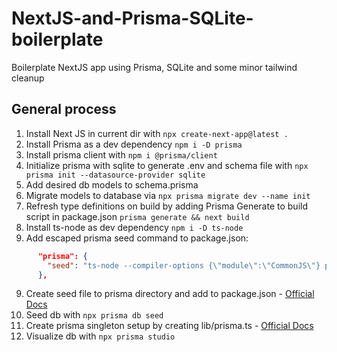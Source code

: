 # NextJS-and-Prisma-SQLite-boilerplate
Boilerplate NextJS app using Prisma, SQLite and some minor tailwind cleanup

## General process

1. Install Next JS in current dir with `npx create-next-app@latest .`
2. Install Prisma as a dev dependency `npm i -D prisma`
2. Install prisma client with `npm i @prisma/client`
3. Initialize prisma with sqlite to generate .env and schema file with `npx prisma init --datasource-provider sqlite`
4. Add desired db models to schema.prisma
5. Migrate models to database via `npx prisma migrate dev --name init`
6. Refresh type definitions on build by adding Prisma Generate to build script in package.json `prisma generate && next build`
7. Install ts-node as dev dependency `npm i -D ts-node`
8. Add escaped prisma seed command to package.json:
```JSON
      "prisma": {
	    "seed": "ts-node --compiler-options {\"module\":\"CommonJS\"} prisma/seed.ts"
      },
```
9. Create seed file to prisma directory and add to package.json - [Official Docs](https://www.prisma.io/docs/orm/prisma-migrate/workflows/seeding#seeding-your-database-with-typescript-or-javascript)
10. Seed db with `npx prisma db seed`
11. Create prisma singleton setup by creating lib/prisma.ts - [Official Docs](https://www.prisma.io/docs/orm/prisma-client/setup-and-configuration/databases-connections#prevent-hot-reloading-from-creating-new-instances-of-prismaclient)
12. Visualize db with `npx prisma studio`